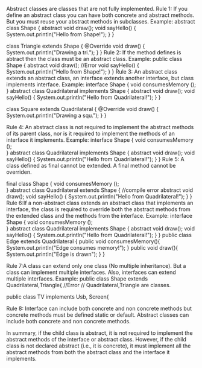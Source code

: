 Abstract classes are classes that are not fully implemented.
Rule 1: If you define an abstract class you can have both concrete and abstract methods. But you must reuse your abstract methods in subclasses.
Example: 
abstract class Shape {
    abstract void draw();
    void sayHello() {
        System.out.println("Hello from Shape!");
    }
}

class Triangle extends Shape {
    @Override
    void draw() {
        System.out.println("Drawing a tri.");
    }
}
Rule 2: If the method defines is abtract then the class must be an abstract class.
Example: 
public class Shape {
    abstract void draw();  //Error
    void sayHello() {
        System.out.println("Hello from Shape!");
    }
}
Rule 3: An abstract class extends an abstract class, an interface extends another interface, but class implements interface.
Example:
interface Shape {
    void consumesMemory ();  
}
abstract class Quadrilateral implements Shape {
    abstract void draw();
    void sayHello() {
        System.out.println("Hello from Quadrilateral!");
    }
}
  
class Square extends Quadrilateral  {
    @Override
    void draw() {
        System.out.println("Drawing a squ.");
    }
}

Rule 4: An abstract class is not required to implement the abstract methods of its parent class, nor is it required to implement the methods of an interface it implements.
Example:
interface Shape {
    void consumesMemory ();  
}
abstract class Quadrilateral implements Shape {
    abstract void draw();
    void sayHello() {
        System.out.println("Hello from Quadrilateral!");
    }
}
Rule 5: A class defined as final cannot be extended. A final method cannot be overriden.

final class Shape {
    void consumesMemory ();  
}
abstract class Quadrilateral extends Shape {  //compile error
    abstract void draw();
    void sayHello() {
        System.out.println("Hello from Quadrilateral!");
    }
}
Rule 6:If a non-abstract class extends an abstract class that implements an interface, the class is required to override both the abstract methods from the extended class and the methods from the interface.
Example:
interface Shape {
    void consumesMemory ();  
}
abstract class Quadrilateral implements Shape {
    abstract void draw();
    void sayHello() {
        System.out.println("Hello from Quadrilateral!");
    }
}
public class Edge extends Quadrilateral {
   public void consumesMemory(){  
      System.out.println("Edge consumes memory!");
    }
    public void draw(){
       System.out.println("Edge is drawn");
    }
}


Rule 7:A class can extend only one class (No multiple inheritance). But a class can implement multiple interfaces.
Also, interfaces can extend multiple interfaces.
Example:
public class Shape extends Quadrilateral,Triangle{  //Error   // Quadrilateral,Triangle are classes.

public class TV implements Usb, Screen{

Rule 8: Interface can include both concrete and non concrete methods but concrete methods must be defined static or default. Abstract classes can include both concrete and non concrete methods.

In summary, if the child class is abstract, it is not required to implement the abstract methods of the interface or abstract class.
However, if the child class is not declared abstract (i.e., it is concrete), it must implement all the abstract methods from both the
abstract class and the interface it implements.

